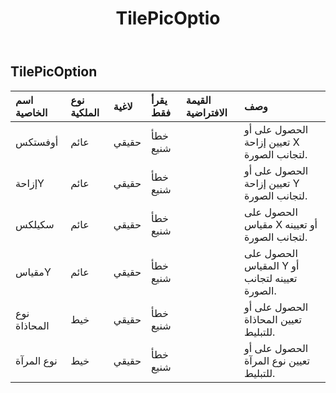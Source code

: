 ﻿---
title: TilePicOptio
second_title: Aspose.Cells Cloud Documen
type: docs
url: /ar/specification/model/tilepicoption/
description: "Aspose.Cells مواصفات النموذج السحابي: TilePicOption. تعامل بسهولة مع Excel ومستندات جداول البيانات الأخرى التي تحتوي على ميزات مثل الفتح والتوليد والتحرير والتقسيم والدمج والمقارنة والتحويل"
weight: 50
---
## **TilePicOption**

 

| اسم الخاصية| نوع الملكية| لاغية| يقرأ فقط| القيمة الافتراضية| وصف|
|:- |:- |:- |:- |:- |:- |
| أوفستكس| عائم| حقيقي| خطأ شنيع|| الحصول على أو تعيين إزاحة X لتجانب الصورة.|
| إزاحةY| عائم| حقيقي| خطأ شنيع|| الحصول على أو تعيين إزاحة Y لتجانب الصورة.|
| سكيلكس| عائم| حقيقي| خطأ شنيع|| الحصول على مقياس X أو تعيينه لتجانب الصورة.|
| مقياسY| عائم| حقيقي| خطأ شنيع|| الحصول على المقياس Y أو تعيينه لتجانب الصورة.|
| نوع المحاذاة| خيط| حقيقي| خطأ شنيع|| الحصول على أو تعيين المحاذاة للتبليط.|
| نوع المرآة| خيط| حقيقي| خطأ شنيع|| الحصول على أو تعيين نوع المرآة للتبليط.|

